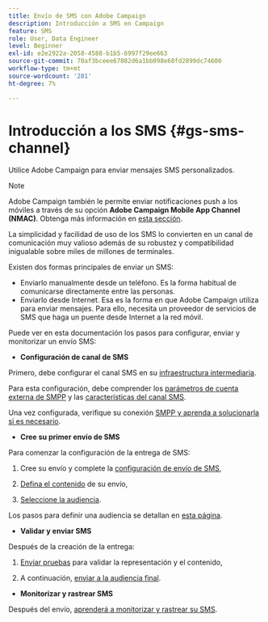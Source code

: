 ```yaml
---
title: Envío de SMS con Adobe Campaign
description: Introducción a SMS en Campaign
feature: SMS
role: User, Data Engineer
level: Beginner
exl-id: e2e2922a-2058-4588-b1b5-6997f29ee663
source-git-commit: 70af3bceee67082d6a1bb098e60fd2899dc74600
workflow-type: tm+mt
source-wordcount: '281'
ht-degree: 7%

---
```


# Introducción a los SMS {#gs-sms-channel}

Utilice Adobe Campaign para enviar mensajes SMS personalizados.

>[!NOTE]
>
>Adobe Campaign también le permite enviar notificaciones push a los móviles a través de su opción **Adobe Campaign Mobile App Channel (NMAC)**. Obtenga más información en [esta sección](../push.md).

La simplicidad y facilidad de uso de los SMS lo convierten en un canal de comunicación muy valioso además de su robustez y compatibilidad inigualable sobre miles de millones de terminales.

Existen dos formas principales de enviar un SMS:

* Enviarlo manualmente desde un teléfono. Es la forma habitual de comunicarse directamente entre las personas.
* Enviarlo desde Internet. Esa es la forma en que Adobe Campaign utiliza para enviar mensajes. Para ello, necesita un proveedor de servicios de SMS que haga un puente desde Internet a la red móvil.

Puede ver en esta documentación los pasos para configurar, enviar y monitorizar un envío SMS:

* **Configuración de canal de SMS**

Primero, debe configurar el canal SMS en su [infraestructura intermediaria](sms-mid-sourcing.md).

<!--The steps depend on the platform: either you have [a standalone instance](sms-standalone-instance.md) or you are in [a mid-sourcing infrastructure](sms-mid-sourcing.md).-->

Para esta configuración, debe comprender los [parámetros de cuenta externa de SMPP](smpp-external-account.md) y las [características del canal SMS](sms-channel.md).

Una vez configurada, verifique su conexión [SMPP y aprenda a solucionarla si es necesario](smpp-connection.md).

* **Cree su primer envío de SMS**

Para comenzar la configuración de la entrega de SMS:

1. Cree su envío y complete la [configuración de envío de SMS](sms-delivery-settings.md),

1. [Defina el contenido](sms-content.md) de su envío,

1. [Seleccione la audiencia](sms-audience.md).

Los pasos para definir una audiencia se detallan en [esta página](../../audiences/create-audiences.md).

* **Validar y enviar SMS**

Después de la creación de la entrega:

1. [Enviar pruebas](sms-proofs.md) para validar la representación y el contenido,

1. A continuación, [enviar a la audiencia final](sms-send.md).

* **Monitorizar y rastrear SMS**

Después del envío, [aprenderá a monitorizar y rastrear su SMS](sms-monitor.md).
